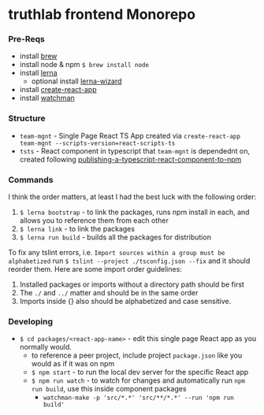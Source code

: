 # truthlab frontend Monorepo

### Pre-Reqs
 * install [brew](https://brew.sh/)
 * install node & npm `$ brew install node` 
 * install [lerna](https://github.com/lerna/lerna)
    * optional install [lerna-wizard](https://github.com/szarouski/lerna-wizard)
 * install [create-react-app](https://github.com/facebook/create-react-app)
 * install [watchman](https://facebook.github.io/watchman/docs/install.html)

### Structure

 * `team-mgnt` - Single Page React TS App created via `create-react-app team-mgnt --scripts-version=react-scripts-ts`
 * `tsts` - React component in typescript that `team-mgnt` is dependednt on, created following [publishing-a-typescript-react-component-to-npm](https://medium.com/@jchiam/publishing-a-typescript-react-component-to-npm-d3cc15b8d0a2) 


### Commands

I think the order matters, at least I had the best luck with the following order: 

 1. `$ lerna bootstrap` - to link the packages, runs npm install in each, and allows you to reference them from each other
 2. `$ lerna link` - to link the packages
 3. `$ lerna run build` - builds all the packages for distribution
 
To fix any tslint errors, i.e. `Import sources within a group must be alphabetized` run `$ tslint --project ./tsconfig.json --fix` and it should reorder them. Here are some import order guidelines:

 1. Installed packages or imports without a directory path should be first
 2. The `./` and `../` matter and should be in the same order
 3. Imports inside {} also should be alphabetized and case sensitive.



### Developing

 * `$ cd packages/<react-app-name>` - edit this single page React app as you normally would. 
   * to reference a peer project, include project `package.json` like you would as if it was on npm
   * `$ npm start` - to run the local dev server for the specific React app
   * `$ npm run watch` - to watch for changes and automatically run `npm run build`, use this inside component packages
     * `watchman-make -p 'src/*.*' 'src/**/*.*' --run 'npm run build'`
   


